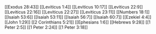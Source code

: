[[Exodus 28:43]]
[[Leviticus 1:4]]
[[Leviticus 10:17]]
[[Leviticus 22:9]]
[[Leviticus 22:16]]
[[Leviticus 22:27]]
[[Leviticus 23:11]]
[[Numbers 18:1]]
[[Isaiah 53:6]]
[[Isaiah 53:11]]
[[Isaiah 56:7]]
[[Isaiah 60:7]]
[[Ezekiel 4:4]]
[[John 1:29]]
[[2 Corinthians 5:21]]
[[Ephesians 1:6]]
[[Hebrews 9:28]]
[[1 Peter 2:5]]
[[1 Peter 2:24]]
[[1 Peter 3:18]]
